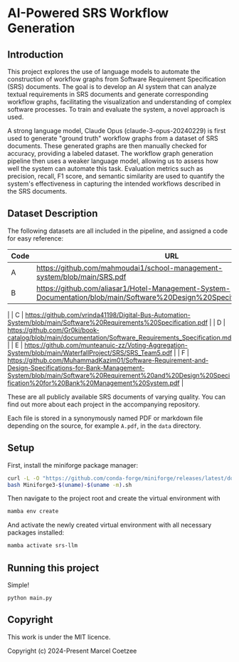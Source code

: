 # AI-Powered SRS Workflow Generation

## Introduction

This project explores the use of language models to automate the construction of workflow graphs from
Software Requirement Specification (SRS) documents. The goal is to develop an AI system that can analyze textual
requirements in SRS documents and generate corresponding workflow graphs, facilitating the visualization and
understanding of complex software processes. To train and evaluate the system, a novel approach is used.

A strong language model, Claude Opus (claude-3-opus-20240229) is first used to generate "ground truth" workflow graphs
from a dataset of SRS documents. These generated graphs are then manually checked for accuracy, providing a labeled
dataset. The workflow graph generation pipeline then uses a weaker language model, allowing us to assess how
well the system can automate this task. Evaluation metrics such as
precision, recall, F1 score, and semantic similarity are used to quantify the system's effectiveness in capturing the
intended workflows described in the SRS documents.

## Dataset Description

The following datasets are all included in the pipeline, and assigned a code for easy reference:

| Code | URL                                                                                                                                                                                                                 |
|------|---------------------------------------------------------------------------------------------------------------------------------------------------------------------------------------------------------------------|
| A    | https://github.com/mahmoudai1/school-management-system/blob/main/SRS.pdf                                                                                                                                            |
| B    | https://github.com/aliasar1/Hotel-Management-System-Documentation/blob/main/Software%20Design%20Specification%20(HMS).pdf                                                                                           |
|
| C    | https://github.com/vrinda41198/Digital-Bus-Automation-System/blob/main/Software%20Requirements%20Specification.pdf                                                                                                  |
| D    | https://github.com/Gr0ki/book-catalog/blob/main/documentation/Software_Requirements_Specification.md                                                                                                                |
| E    | https://github.com/munteanuic-zz/Voting-Aggregation-System/blob/main/WaterfallProject/SRS/SRS_Team5.pdf                                                                                                             |
| F    | https://github.com/MuhammadKazim01/Software-Requirement-and-Design-Specifications-for-Bank-Management-System/blob/main/Software%20Requirement%20and%20Design%20Specification%20for%20Bank%20Management%20System.pdf |

These are all publicly available SRS documents of varying quality. You can find out more about each project in the
accompanying repository.

Each file is stored in a synonymously named PDF or markdown file depending on the source, for example `A.pdf`, in
the `data` directory.

## Setup

First, install the miniforge package manager:

```bash
curl -L -O "https://github.com/conda-forge/miniforge/releases/latest/download/Miniforge3-$(uname)-$(uname -m).sh"
bash Miniforge3-$(uname)-$(uname -m).sh
```

Then navigate to the project root and create the virtual environment with

```bash
mamba env create
```

And activate the newly created virtual environment with all necessary packages installed:

```bash
mamba activate srs-llm
```

## Running this project

Simple!

```
python main.py
```

## Copyright

This work is under the MIT licence.

Copyright (c) 2024-Present Marcel Coetzee
